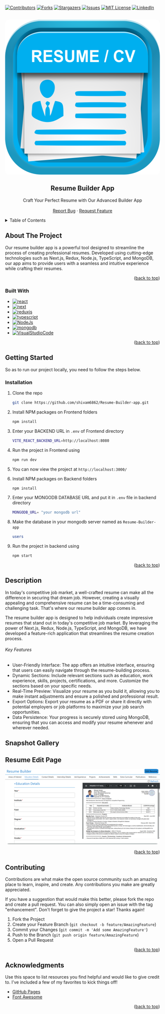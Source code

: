 [![Contributors][contributors-shield]][contributors-url]
[![Forks][forks-shield]][forks-url]
[![Stargazers][stars-shield]][stars-url]
[![Issues][issues-shield]][issues-url]
[![MIT License][license-shield]][license-url]
[![LinkedIn][linkedin-shield]][linkedin-url]

<br />
<div align="center">
<a href="https://github.com/shivam6862/Resume-Builder-app"><img src="./Frontend/Public/logo.png" style="border-radius:12px"></a>
<h2 align="center">Resume Builder App</h2>

  <p align="center">
   Craft Your Perfect Resume with Our Advanced Builder App
    <br />
    <br />
    <a href="https://github.com/shivam6862/Resume-Builder-app/issues">Report Bug</a>
    ·
    <a href="https://github.com/shivam6862/Resume-Builder-app/issues">Request Feature</a>
  </p>
</div>

<details>
  <summary>Table of Contents</summary>
  <ol>
    <li>
      <a href="#about-the-project">About The Project</a>
      <ul>
        <li><a href="#built-with">Built With</a></li>
      </ul>
    </li>
    <li><a href="#usage">Description</a></li>
    <li><a href="#usage">Snapshot Gallery</a></li>
    <li><a href="#contributing">Contributing</a></li>
    <li><a href="#acknowledgments">Acknowledgments</a></li>
  </ol>
</details>

## About The Project

Our resume builder app is a powerful tool designed to streamline the process of creating professional resumes. Developed using cutting-edge technologies such as Next.js, Redux, Node.js, TypeScript, and MongoDB, our app aims to provide users with a seamless and intuitive experience while crafting their resumes.

<p align="right">(<a href="#readme-top">back to top</a>)</p>

### Built With

- [![react][react]][react-url]
- [![next][next]][next-url]
- [![reduxjs][reduxjs]][reduxjs-url]
- [![typescript][typescript]][reduxjs-url]
- [![NodeJs][NodeJs]][NodeJs-url]
- [![mongodb][mongodb]][mongodb-url]
- [![VisualStudioCode][VisualStudioCode]][VisualStudioCode-url]

<p align="right">(<a href="#readme-top">back to top</a>)</p>

## Getting Started

So as to run our project locally, you need to follow the steps below.

### Installation

1. Clone the repo
   ```sh
   git clone https://github.com/shivam6862/Resume-Builder-app.git
   ```
2. Install NPM packages on Frontend folders
   ```sh
   npm install
   ```
3. Enter your BACKEND URL in `.env` of Frontend directory
   ```sh
   VITE_REACT_BACKEND_URL=http://localhost:8080
   ```
4. Run the project in Frontend using
   ```sh
   npm run dev
   ```
5. You can now view the project at `http://localhost:3000/`

6. Install NPM packages on Backend folders
   ```sh
   npm install
   ```
7. Enter your MONGODB DATABASE URL and put it in `.env` file in backend directory
   ```sh
   MONGODB_URL= "your mongodb url"
   ```
8. Make the database in your mongodb server named as `Resume-Builder-app`
   ```sh
   users
   ```
9. Run the project in backend using
   ```sh
   npm start
   ```

<p align="right">(<a href="#readme-top">back to top</a>)</p>

<!-- USAGE EXAMPLES -->

## Description

In today's competitive job market, a well-crafted resume can make all the difference in securing that dream job. However, creating a visually appealing and comprehensive resume can be a time-consuming and challenging task. That's where our resume builder app comes in.</br>

The resume builder app is designed to help individuals create impressive resumes that stand out in today's competitive job market. By leveraging the power of Next.js, Redux, Node.js, TypeScript, and MongoDB, we have developed a feature-rich application that streamlines the resume creation process.</br>

###### Key Features

- User-Friendly Interface: The app offers an intuitive interface, ensuring that users can easily navigate through the resume-building process.
- Dynamic Sections: Include relevant sections such as education, work experience, skills, projects, certifications, and more. Customize the sections based on your specific needs.
- Real-Time Preview: Visualize your resume as you build it, allowing you to make instant adjustments and ensure a polished and professional result.
- Export Options: Export your resume as a PDF or share it directly with potential employers or job platforms to maximize your job search opportunities.
- Data Persistence: Your progress is securely stored using MongoDB, ensuring that you can access and modify your resume whenever and wherever needed.

## Snapshot Gallery

<h2>Resume Edit Page</h2>
<a href="https://github.com/shivam6862/Resume-Builder-app"><img src="./Frontend/Public/image.png" style="border-radius:12px"></a>

<p align="right">(<a href="#readme-top">back to top</a>)</p>

<!-- CONTRIBUTING -->

## Contributing

Contributions are what make the open source community such an amazing place to learn, inspire, and create. Any contributions you make are greatly appreciated.

If you have a suggestion that would make this better, please fork the repo and create a pull request. You can also simply open an issue with the tag "enhancement".
Don't forget to give the project a star! Thanks again!

1. Fork the Project
2. Create your Feature Branch (`git checkout -b feature/AmazingFeature`)
3. Commit your Changes (`git commit -m 'Add some AmazingFeature'`)
4. Push to the Branch (`git push origin feature/AmazingFeature`)
5. Open a Pull Request

<p align="right">(<a href="#readme-top">back to top</a>)</p>

<!-- CONTACT -->

## Acknowledgments

Use this space to list resources you find helpful and would like to give credit to. I've included a few of my favorites to kick things off!

- [GitHub Pages](https://pages.github.com)
- [Font Awesome](https://fontawesome.com)

<p align="right">(<a href="#readme-top">back to top</a>)</p>

[contributors-shield]: https://img.shields.io/github/contributors/shivam6862/Resume-Builder-app.svg?style=for-the-badge
[contributors-url]: https://github.com/shivam6862/Resume-Builder-app/graphs/contributors
[forks-shield]: https://img.shields.io/github/forks/shivam6862/Resume-Builder-app.svg?style=for-the-badge
[forks-url]: https://github.com/shivam6862/Resume-Builder-app/network/members
[stars-shield]: https://img.shields.io/github/stars/shivam6862/Resume-Builder-app.svg?style=for-the-badge
[stars-url]: https://github.com/shivam6862/Resume-Builder-app/stargazers
[issues-shield]: https://img.shields.io/github/issues/shivam6862/Resume-Builder-app.svg?style=for-the-badge
[issues-url]: https://github.com/shivam6862/Resume-Builder-app/issues
[license-shield]: https://img.shields.io/github/license/shivam6862/Resume-Builder-app.svg?style=for-the-badge
[license-url]: https://github.com/shivam6862/Resume-Builder-app/blob/master/LICENSE.txt
[linkedin-shield]: https://img.shields.io/badge/-LinkedIn-black.svg?style=for-the-badge&logo=linkedin&colorB=555
[linkedin-url]: https://linkedin.com/in/shivam-kumar-14701b249/
[react]: https://img.shields.io/badge/React-20232A?style=for-the-badge&logo=react&logoColor=61DAFB
[react-url]: https://react.dev/
[VisualStudioCode]: https://img.shields.io/badge/Made%20for-VSCode-1f425f.svg
[VisualStudioCode-url]: https://code.visualstudio.com/
[nodejs-url]: https://nodejs.org/en
[nodejs]: https://img.shields.io/badge/Node.js-43853D?style=for-the-badge&logo=node.js&logoColor=white
[mongodb-url]: https://www.mongodb.com/
[mongodb]: https://img.shields.io/badge/MongoDB-4EA94B?style=for-the-badge&logo=mongodb&logoColor=white
[next-url]: https://nextjs.org/docs
[next]: https://img.shields.io/badge/next.js-000000?style=for-the-badge&logo=nextdotjs&logoColor=white
[reduxjs-url]: https://redux.js.org/
[reduxjs]: https://img.shields.io/badge/Redux-593D88?style=for-the-badge&logo=redux&logoColor=white
[typescript-url]: https://www.typescriptlang.org/docs/handbook/typescript-in-5-minutes.html
[typescript]: https://img.shields.io/badge/TypeScript-007ACC?style=for-the-badge&logo=typescript&logoColor=white
